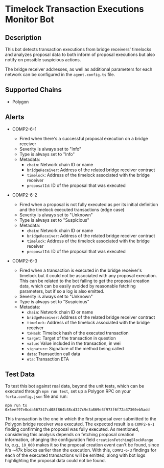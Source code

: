 # Timelock Transaction Executions Monitor Bot

## Description

This bot detects transaction executions from bridge receivers' timelocks and
analyzes proposal data to both inform of proposal executions but also notify
on possible suspicious actions.

The bridge receiver addresses, as well as additional parameters for each
network can be configured in the `agent.config.ts` file.

## Supported Chains

- Polygon

## Alerts

- COMP2-6-1
  - Fired when there's a successful proposal execution on a bridge receiver
  - Severity is always set to "Info"
  - Type is always set to "Info"
  - Metadata:
    - `chain`: Network chain ID or name
    - `bridgeReceiver`: Address of the related bridge receiver contract
    - `timelock`: Address of the timelock associated with the bridge receiver
    - `proposalId`: ID of the proposal that was executed

- COMP2-6-2
  - Fired when a proposal is not fully executed as per its initial definition
  and the timelock executed transactions (edge case)
  - Severity is always set to "Unknown"
  - Type is always set to "Suspicious"
  - Metadata:
    - `chain`: Network chain ID or name
    - `bridgeReceiver`: Address of the related bridge receiver contract
    - `timelock`: Address of the timelock associated with the bridge receiver
    - `proposalId`: ID of the proposal that was executed

- COMP2-6-3
  - Fired when a transaction is executed in the bridge receiver's timelock but
  it could not be associated with any proposal execution. This can be related
  to the bot failing to get the proposal creation data, which can be easily
  avoided by reasonable fetching parameters, but if so a log is also emitted.
  - Severity is always set to "Unknown"
  - Type is always set to "Suspicious"
  - Metadata:
    - `chain`: Network chain ID or name
    - `bridgeReceiver`: Address of the related bridge receiver contract
    - `timelock`: Address of the timelock associated with the bridge receiver
    - `txHash`: Timelock hash of the executed transaction
    - `target`: Target of the transaction in question
    - `value`: Value included in the transaction, in wei
    - `signature`: Signature of the method being called
    - `data`: Transaction call data
    - `eta`: Transaction ETA

## Test Data

To test this bot against real data, beyond the unit tests, which can be
executed through `npm run test`, set up a Polygon RPC on your
`forta.config.json` file and run:

```
npm run tx 0x6eef97e8cda567347cd08f864b38cd327c9e3a869e3f973f6f72a37360eb5add
```

This transaction is the one in which the first proposal ever submitted to the
Polygon bridge receiver was executed. The expected result is a `COMP2-6-1`
finding confirming the proposal was fully executed.
As mentioned, considering this analysis depends on fetching proposal creation
information, changing the configuration field `creationFetchingBlockRange` to,
e.g., `10_000` makes it so the proposal creation event can't be found, since
it's ~47k blocks earlier than the execution. With this, `COMP2-6-3` findings
for each of the executed transactions will be emitted, along with bot logs
highlighting the proposal data could not be found.
